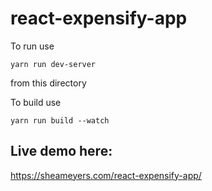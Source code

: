 # react-expensify-app


To run use 
```
yarn run dev-server
``` 
from this directory

To build use
```
yarn run build --watch
```

## Live demo here: 

https://sheameyers.com/react-expensify-app/
